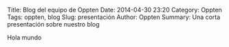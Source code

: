 Title: Blog del equipo de Oppten
Date: 2014-04-30 23:20
Category: Oppten
Tags: oppten, blog
Slug: presentación
Author: Oppten
Summary: Una corta presentación sobre nuestro blog

Hola mundo
